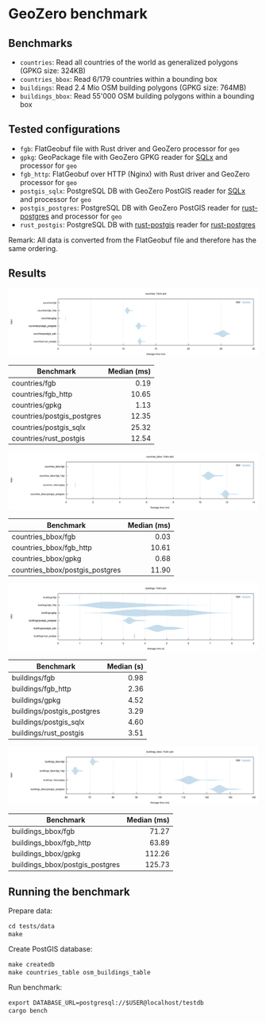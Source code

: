 # GeoZero benchmark

## Benchmarks

* `countries`: Read all countries of the world as generalized polygons (GPKG size: 324KB)
* `countries_bbox`: Read 6/179 countries within a bounding box
* `buildings`: Read 2.4 Mio OSM building polygons (GPKG size: 764MB)
* `buildings_bbox`: Read 55'000 OSM building polygons within a bounding box

## Tested configurations

*  `fgb`: FlatGeobuf file with Rust driver and GeoZero processor for `geo`
*  `gpkg`: GeoPackage file with GeoZero GPKG reader for [SQLx](https://github.com/launchbadge/sqlx) and processor for `geo`
*  `fgb_http`: FlatGeobuf over HTTP (Nginx) with Rust driver and GeoZero processor for `geo`
*  `postgis_sqlx`: PostgreSQL DB with GeoZero PostGIS reader for [SQLx](https://github.com/launchbadge/sqlx) and processor for `geo`
*  `postgis_postgres`: PostgreSQL DB with GeoZero PostGIS reader for [rust-postgres](https://github.com/sfackler/rust-postgres) and processor for `geo`
*  `rust_postgis`: PostgreSQL DB with [rust-postgis](https://github.com/andelf/rust-postgis) reader for [rust-postgres](https://github.com/sfackler/rust-postgres)

Remark: All data is converted from the FlatGeobuf file and therefore has the same ordering.

## Results

![countries](./results/200615/countries/violin.svg)

| Benchmark | Median (ms) |
| --------- | ----------: |
| countries/fgb | 0.19 |
| countries/fgb_http | 10.65 |
| countries/gpkg | 1.13 |
| countries/postgis_postgres | 12.35 |
| countries/postgis_sqlx | 25.32 |
| countries/rust_postgis | 12.54 |

![countries_bbox](./results/200615/countries_bbox/violin.svg)

| Benchmark | Median (ms) |
| --------- | ----------: |
| countries_bbox/fgb | 0.03 |
| countries_bbox/fgb_http | 10.61 |
| countries_bbox/gpkg | 0.68 |
| countries_bbox/postgis_postgres | 11.90 |

![buildings](./results/200615/buildings/violin.svg)

| Benchmark | Median (s) |
| --------- | ---------: |
| buildings/fgb | 0.98 |
| buildings/fgb_http | 2.36 |
| buildings/gpkg | 4.52 |
| buildings/postgis_postgres | 3.29 |
| buildings/postgis_sqlx | 4.60 |
| buildings/rust_postgis | 3.51 |

![buildings_bbox](./results/200615/buildings_bbox/violin.svg)

| Benchmark | Median (ms) |
| --------- | ----------: |
| buildings_bbox/fgb | 71.27 |
| buildings_bbox/fgb_http | 63.89 |
| buildings_bbox/gpkg | 112.26 |
| buildings_bbox/postgis_postgres | 125.73 |

## Running the benchmark

Prepare data:

    cd tests/data
    make

Create PostGIS database:

    make createdb
    make countries_table osm_buildings_table

Run benchmark:

    export DATABASE_URL=postgresql://$USER@localhost/testdb
    cargo bench
